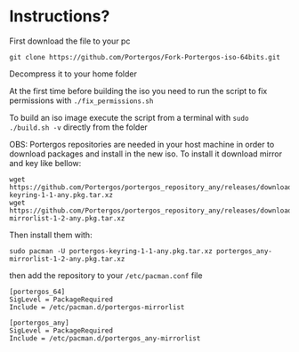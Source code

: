# Instructions?
First download the file to your pc


`git clone https://github.com/Portergos/Fork-Portergos-iso-64bits.git`


Decompress it to your home folder

At the first time before building the iso you need to run the script to fix permissions with `./fix_permissions.sh`


To build an iso image execute the script from a terminal with
`sudo ./build.sh -v` directly from the folder

OBS: Portergos repositories are needed in your host machine in order to download packages and install in the new iso. To install it download mirror and key like bellow:

```
wget https://github.com/Portergos/portergos_repository_any/releases/download/portergos_any/portergos-keyring-1-1-any.pkg.tar.xz
wget https://github.com/Portergos/portergos_repository_any/releases/download/portergos_any/portergos_any-mirrorlist-1-2-any.pkg.tar.xz
```
Then install them with:
```
sudo pacman -U portergos-keyring-1-1-any.pkg.tar.xz portergos_any-mirrorlist-1-2-any.pkg.tar.xz
```
then add the repository to your `/etc/pacman.conf` file
```
[portergos_64]
SigLevel = PackageRequired
Include = /etc/pacman.d/portergos-mirrorlist

[portergos_any]
SigLevel = PackageRequired
Include = /etc/pacman.d/portergos_any-mirrorlist
```
